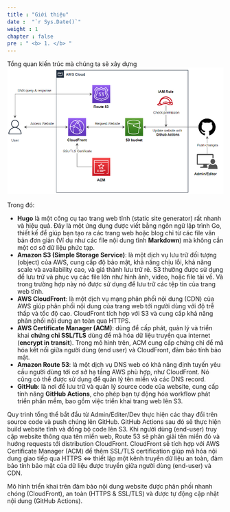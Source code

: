 ```yaml
---
title : "Giới thiệu"
date :  "`r Sys.Date()`" 
weight : 1 
chapter : false
pre : " <b> 1. </b> "
---
```


Tổng quan kiến trúc mà chúng ta sẽ xây dựng
![architecture](/images/architecture-host-static-web-on-s3.png) 

Trong đó:
* **Hugo** là một công cụ tạo trang web tĩnh (static site generator) rất nhanh và hiệu quả. Đây là một ứng dụng được viết bằng ngôn ngữ lập trình Go, thiết kế để giúp bạn tạo ra các trang web hoặc blog chỉ từ các file văn bản đơn giản (Ví dụ như các file nội dung tĩnh **Markdown**) mà không cần một cơ sở dữ liệu phức tạp.
* **Amazon S3 (Simple Storage Service)**: là một dịch vụ lưu trữ đối tượng (object) của AWS, cung cấp độ bảo mật, khả năng chịu lỗi, khả năng scale và availability cao, và giá thành lưu trữ rẻ. S3 thường được sử dụng để lưu trữ và phục vụ các file lớn như hình ảnh, video, hoặc file tải về. Và trong trường hợp này nó được sử dụng để lưu trữ các tệp tin của trang web tĩnh.
* **AWS CloudFront**: là một dịch vụ mạng phân phối nội dung (CDN) của AWS giúp phân phối nội dung của trang web tới người dùng với độ trễ thấp và tốc độ cao. CloudFront tích hợp với S3 và cung cấp khả năng phân phối nội dung an toàn qua HTTPS.
* **AWS Certificate Manager (ACM)**: dùng để cấp phát, quản lý và triển khai **chứng chỉ SSL/TLS** dùng để mã hóa dữ liệu truyền qua internet (**encrypt in transit**). Trong mô hình trên, ACM cung cấp chứng chỉ để mã hóa kết nối giữa người dùng (end user) và CloudFront, đảm bảo tính bảo mật.
* **Amazon Route 53**: là một dịch vụ DNS web có khả năng định tuyến yêu cầu người dùng tới cơ sở hạ tầng AWS phù hợp, như CloudFront. Nó cũng có thể được sử dụng để quản lý tên miền và các DNS record.
* **GitHub**: là nơi để lưu trữ và quản lý source code của website, cung cấp tính năng **GitHub Actions**, cho phép bạn tự động hóa workflow phát triển phần mềm, bao gồm việc triển khai trang web lên S3.

Quy trình tổng thể bắt đầu từ Admin/Editer/Dev thực hiện các thay đổi trên source code và push chúng lên GitHub. GitHub Actions sau đó sẽ thực hiện build website tĩnh và đồng bộ code lên S3. Khi người dùng (end-user) truy cập website thông qua tên miền web, Route 53 sẽ phân giải tên miền đó và hướng requests tới distribution CloudFront. CloudFront sẽ tích hợp với AWS Certificate Manager (ACM) để thêm SSL/TLS certification giúp mã hóa nội dung giao tiếp qua HTTPS <=> thiết lập một kênh truyền dữ liệu an toàn, đảm bảo tính bảo mật của dữ liệu được truyền giữa người dùng (end-user) và CDN.

Mô hình triển khai trên đảm bảo nội dung website được phân phối nhanh chóng (CloudFront), an toàn (HTTPS & SSL/TLS) và được tự động cập nhật nội dung (GitHub Actions).